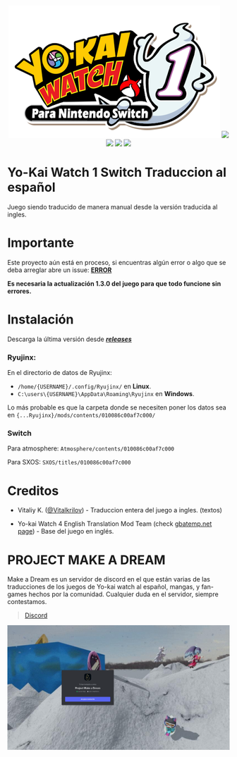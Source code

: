 <div align="center">
    <img src="./images/yo-kai-switch-soda1.png"/>
    <a href="https://github.com/REY3DS/YKW4_ES/stargazers"><img src="https://img.shields.io/github/stars/REY3DS/YKW4_ES"/></a>
    <a href="https://github.com/REY3DS/YKW4_ES/releases"><img src="https://img.shields.io/github/v/release/REY3DS/YKW4_ES"/></a>
    <a href="https://github.com/REY3DS/YKW4_ES/releases"><img src="https://img.shields.io/github/downloads/REY3DS/YKW4_ES/total"/></a>
    <a href="https://github.com/REY3DS/YKW4_ES/blob/main/LICENSE"><img src="https://img.shields.io/github/license/REY3DS/YKW4_ES"/></a>
</div>

# Yo-Kai Watch 1 Switch Traduccion al español
Juego siendo traducido de manera manual desde la versión traducida al ingles.
# Importante
Este proyecto aún está en proceso, si encuentras algún error o algo que se deba arreglar abre un issue: [**ERROR**](https://github.com/REY3DS/YKW4_ES/issues)

**Es necesaria la actualización 1.3.0 del juego para que todo funcione sin errores.**
# Instalación
Descarga la última versión desde [***releases***](https://github.com/REY3DS/YKW4_ES/releases)

### Ryujinx:
En el directorio de datos de Ryujinx:
 - `/home/{USERNAME}/.config/Ryujinx/` en **Linux**.
 - `C:\users\{USERNAME}\AppData\Roaming\Ryujinx` en **Windows**.

Lo más probable es que la carpeta donde se necesiten poner los datos sea en `{...Ryujinx}/mods/contents/010086c00af7c000/`

### Switch
Para atmosphere: `Atmosphere/contents/010086c00af7c000`

Para SXOS: `SXOS/titles/010086c00af7c000`

# Creditos
- Vitaliy K. ([@Vitalkrilov](https://github.com/Vitalkrilov)) \- Traduccion entera del juego a ingles. (textos)

- Yo-kai Watch 4 English Translation Mod Team (check [gbatemp.net page](https://gbatemp.net/threads/wip-yo-kai-watch-4-switch-english-translation-project.580560/)) - Base del juego en inglés.

# PROJECT MAKE A DREAM
Make a Dream es un servidor de discord en el que están varias de las traducciones de los juegos de Yo-kai watch al español, mangas, y fan-games hechos por la comunidad.
Cualquier duda en el servidor, siempre contestamos.

> [Discord](https://discord.gg/project-make-a-dream-846980324034347008)

<img src="./images//discordmakeadream.png">
